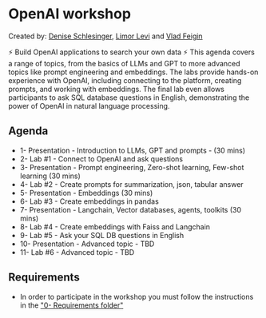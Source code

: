 # OpenAI workshop 
Created by: [Denise Schlesinger](https://www.linkedin.com/in/deniseschlesinger/), [Limor Levi](https://www.linkedin.com/in/limor-levi/) and [Vlad Feigin](https://www.linkedin.com/in/vladifeigin/) 

⚡ Build OpenAI applications to search your own data ⚡
This agenda covers a range of topics, from the basics of LLMs and GPT to more advanced topics like prompt engineering and embeddings. The labs provide hands-on experience with OpenAI, including connecting to the platform, creating prompts, and working with embeddings. The final lab even allows participants to ask SQL database questions in English, demonstrating the power of OpenAI in natural language processing.

## Agenda


- 1- Presentation - Introduction to LLMs, GPT and prompts - (30 mins)
- 2- Lab #1 - Connect to OpenAI and ask questions
- 3- Presentation - Prompt engineering, Zero-shot learning, Few-shot learning (30 mins)
- 4- Lab #2 - Create prompts for summarization, json, tabular answer
- 5- Presentation - Embeddings (30 mins)
- 6- Lab #3 - Create embeddings in pandas
- 7- Presentation - Langchain, Vector databases, agents, toolkits (30 mins)
- 8- Lab #4 - Create embeddings with Faiss and Langchain
- 9- Lab #5 - Ask your SQL DB questions in English
- 10- Presentation - Advanced topic - TBD
- 11- Lab #6 - Advanced topic - TBD


## Requirements
* In order to participate in the workshop you must follow the instructions in the ["0- Requirements folder"](./0-%20Requirements/Preparation.md)
